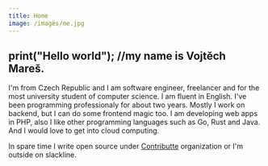 ```yaml
---
title: Home
image: /images/me.jpg
---
```

## print("Hello world"); //my name is Vojtěch Mareš.

I'm from Czech Republic and I am software engineer, freelancer and for the most university student of computer science. I am fluent in English. I've been programming professionaly for about two years. Mostly I work on backend, but I can do some frontend magic too. I am developing web apps in PHP, also I like other programming languages such as Go, Rust and Java. And I would love to get into cloud computing.

In spare time I write open source under [Contributte](https://contributte.org) organization or I'm outside on slackline.